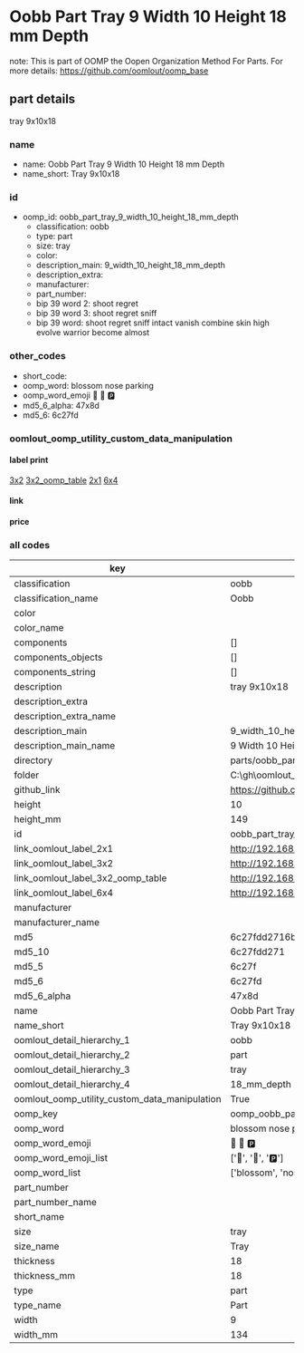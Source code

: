 # Oobb Part Tray 9 Width 10 Height 18 mm Depth  

note: This is part of OOMP the Oopen Organization Method For Parts. For more details: https://github.com/oomlout/oomp_base

##  part details
  



tray 9x10x18



### name
* name: Oobb Part Tray 9 Width 10 Height 18 mm Depth
* name_short: Tray 9x10x18 
### id
* oomp_id: oobb_part_tray_9_width_10_height_18_mm_depth
  * classification: oobb
  * type: part
  * size: tray
  * color: 
  * description_main: 9_width_10_height_18_mm_depth
  * description_extra: 
  * manufacturer: 
  * part_number: 
  * bip 39 word 2: shoot regret
  * bip 39 word 3: shoot regret sniff
  * bip 39 word: shoot regret sniff intact vanish combine skin high evolve warrior become almost

### other_codes
* short_code: 
* oomp_word: blossom nose parking
* oomp_word_emoji :blossom: :nose: :parking:
* md5_6_alpha: 47x8d
* md5_6: 6c27fd






### oomlout_oomp_utility_custom_data_manipulation
#### label print
[3x2](http://192.168.1.245:1112/?label=oomp%2047x8d)
[3x2_oomp_table](http://192.168.1.108:1112/?label=oomp%2047x8d)
[2x1](http://192.168.1.242:1112/?label=oomp%2047x8d)
[6x4](http://192.168.1.55:1112/?label=oomp%2047x8d)    

#### link

                              

#### price







### all codes 
| key | value |  
| --- | --- |  
| classification | oobb |  
| classification_name | Oobb |  
| color |  |  
| color_name |  |  
| components | [] |  
| components_objects | [] |  
| components_string | [] |  
| description | tray 9x10x18 |  
| description_extra |  |  
| description_extra_name |  |  
| description_main | 9_width_10_height_18_mm_depth |  
| description_main_name | 9 Width 10 Height 18 mm Depth |  
| directory | parts/oobb_part_tray_9_width_10_height_18_mm_depth |  
| folder | C:\gh\oomlout_oobb_version_4_generated_parts\parts\oobb_part_tray_9_width_10_height_18_mm_depth |  
| github_link | https://github.com/oomlout/oomlout_oomp_part_src/tree/main/parts/oobb_part_tray_9_width_10_height_18_mm_depth |  
| height | 10 |  
| height_mm | 149 |  
| id | oobb_part_tray_9_width_10_height_18_mm_depth |  
| link_oomlout_label_2x1 | http://192.168.1.242:1112/?label=oomp%2047x8d |  
| link_oomlout_label_3x2 | http://192.168.1.245:1112/?label=oomp%2047x8d |  
| link_oomlout_label_3x2_oomp_table | http://192.168.1.108:1112/?label=oomp%2047x8d |  
| link_oomlout_label_6x4 | http://192.168.1.55:1112/?label=oomp%2047x8d |  
| manufacturer |  |  
| manufacturer_name |  |  
| md5 | 6c27fdd2716b9950b7f8a7599aed2e34 |  
| md5_10 | 6c27fdd271 |  
| md5_5 | 6c27f |  
| md5_6 | 6c27fd |  
| md5_6_alpha | 47x8d |  
| name | Oobb Part Tray 9 Width 10 Height 18 mm Depth |  
| name_short | Tray 9x10x18  |  
| oomlout_detail_hierarchy_1 | oobb |  
| oomlout_detail_hierarchy_2 | part |  
| oomlout_detail_hierarchy_3 | tray |  
| oomlout_detail_hierarchy_4 | 18_mm_depth |  
| oomlout_oomp_utility_custom_data_manipulation | True |  
| oomp_key | oomp_oobb_part_tray_9_width_10_height_18_mm_depth |  
| oomp_word | blossom nose parking |  
| oomp_word_emoji | :blossom: :nose: :parking: |  
| oomp_word_emoji_list | [':blossom:', ':nose:', ':parking:'] |  
| oomp_word_list | ['blossom', 'nose', 'parking'] |  
| part_number |  |  
| part_number_name |  |  
| short_name |  |  
| size | tray |  
| size_name | Tray |  
| thickness | 18 |  
| thickness_mm | 18 |  
| type | part |  
| type_name | Part |  
| width | 9 |  
| width_mm | 134 |  
